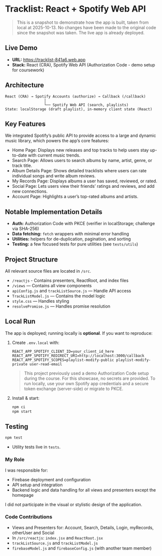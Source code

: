 # Tracklist: React + Spotify Web API

> This is a snapshot to demonstrate how the app is built, taken from local at 2025-10-13. No changes have been made to the original code since the snapshot was taken. The live app is already deployed.

## Live Demo
- **URL:** https://tracklist-841a6.web.app
- **Stack:** React (CRA), Spotify Web API (Authorization Code - demo setup for coursework)

## Architecture
```
React (CRA) → Spotify Accounts (authorize) → Callback (/callback)
                  │
                  └── Spotify Web API (search, playlists)
State: localStorage (draft playlist), in-memory client state (React)
```

## Key Features
We integrated Spotify’s public API to provide access to a large and dynamic music library, which powers the app’s core features:

- Home Page: Displays new releases and top tracks to help users stay up-to-date with current music trends.
- Search Page: Allows users to search albums by name, artist, genre, or track title.
- Album Details Page: Shows detailed tracklists where users can rate individual songs and write album reviews.
- My Records Page: Displays albums a user has saved, reviewed, or rated.
- Social Page: Lets users view their friends’ ratings and reviews, and add new connections.
- Account Page: Highlights a user’s top-rated albums and artists.

## Notable Implementation Details
- **Auth:** Authorization Code with PKCE (verifier in localStorage; challenge via SHA-256)
- **Data fetching:** `fetch` wrappers with minimal error handling
- **Utilities:** helpers for de-duplication, pagination, and sorting
- **Testing:** a few focused tests for pure utilities (see `tests/utils`)

## Project Structure
All relevant source files are located in `/src`.

- `/reactjs` - Contains presenters, ReactRoot, and index files  
- `/views` — Contains all view components  
- `apiConfig.js` and `trackListSource.js` — Handle API access  
- `TrackListModel.js` — Contains the model logic  
- `style.css` — Handles styling  
- `resolvePromise.js` — Handles promise resolution

## Local Run
The app is deployed; running locally is **optional**. If you want to reproduce:
1. Create `.env.local` with:
   ```
   REACT_APP_SPOTIFY_CLIENT_ID=your_client_id_here
   REACT_APP_SPOTIFY_REDIRECT_URI=http://localhost:3000/callback
   REACT_APP_SPOTIFY_SCOPES=playlist-modify-public playlist-modify-private user-read-email
   ```
   > This project previously used a demo Authorization Code setup during the course. For this showcase, no secrets are provided. To run locally, use your own Spotify app credentials and a secure token exchange (server-side) or migrate to PKCE.

2. Install & start:
   ```bash
   npm ci
   npm start
   ```

## Testing
```bash
npm test
```
- Utility tests live in `tests`.

### My Role 
I was responsible for:    
- Firebase deployment and configuration  
- API setup and integration  
- Backend logic and data handling for all views and presenters except the homepage 

I did not participate in the visual or stylistic design of the application.

### Code Contributions  
- Views and Presenters for: Account, Search, Details, Login, myRecords, otherUser and Social
- In `/src/reactjs`: `index.jsx` and `ReactRoot.jsx`
- `trackListSource.js` and `trackListModel.js`
- `firebaseModel.js` and `firebaseConfig.js` (with another team member)
